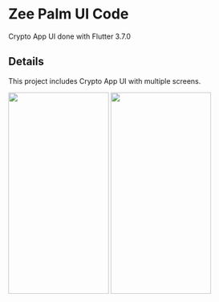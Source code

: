 # Zee Palm UI Code

Crypto App UI done with Flutter 3.7.0

## Details

This project includes Crypto App UI with multiple screens.

<img src="https://github.com/zeepalm-training-grounds/crypto-app/assets/128903428/525a100a-3f5e-4463-bb69-b3332573de45" width="200" height="400" />
<img src="https://github.com/zeepalm-training-grounds/crypto-app/assets/128903428/10d1b2f3-2805-4088-84d9-50550926c8e3" width="200" height="400" />
